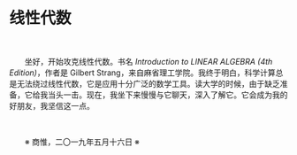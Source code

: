 # 线性代数

&emsp;&emsp;

&emsp;&emsp;坐好，开始攻克线性代数。书名 _Introduction to LINEAR ALGEBRA (4th Edition)_，作者是 Gilbert Strang，来自麻省理工学院。我终于明白，科学计算总是无法绕过线性代数，它是应用十分广泛的数学工具。读大学的时候，由于缺乏准备，它给我当头一击。现在，我坐下来慢慢与它聊天，深入了解它。它会成为我的好朋友，我坚信这一点。

&emsp;&emsp;

&emsp;&emsp;※ 商惟，二〇一九年五月十六日 ※